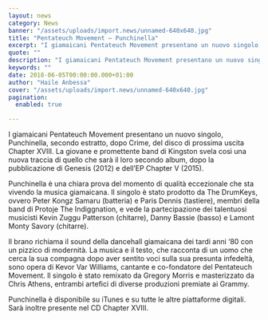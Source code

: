 ```yaml
---
layout: news
category: News
banner: "/assets/uploads/import.news/unnamed-640x640.jpg"
title: "Pentateuch Movement – Punchinella"
excerpt: "I giamaicani Pentateuch Movement presentano un nuovo singolo, Punchinella, secondo estratto, dopo Crime, del disco di prossima uscita Chapter XVIII. La giovane e promettente band di Kingston svela così una nuova traccia di quello che sarà il loro secondo album, dopo la pubblicazione di Genesis (2012) e dell’EP Chapter V (2015). Punchinella è una chiara [&hellip"
quote: ""
description: "I giamaicani Pentateuch Movement presentano un nuovo singolo, Punchinella, secondo estratto, dopo Crime, del disco di prossima uscita Chapter XVIII. La giovane e promettente band di Kingston svela così una nuova traccia di quello che sarà il loro secondo album, dopo la pubblicazione di Genesis (2012) e dell’EP Chapter V (2015). Punchinella è una chiara [&hellip"
keywords: ""
date: 2018-06-05T00:00:00.000+01:00
author: "Haile Anbessa"
cover: "/assets/uploads/import.news/unnamed-640x640.jpg"
pagination:
  enabled: true

---
```


I giamaicani Pentateuch Movement presentano un nuovo singolo, Punchinella, secondo estratto, dopo Crime, del disco di prossima uscita Chapter XVIII. La giovane e promettente band di Kingston svela così una nuova traccia di quello che sarà il loro secondo album, dopo la pubblicazione di Genesis (2012) e dell’EP Chapter V (2015).

Punchinella è una chiara prova del momento di qualità eccezionale che sta vivendo la musica giamaicana. Il singolo è stato prodotto da The DrumKeys, ovvero Peter Kongz Samaru (batteria) e Paris Dennis (tastiere), membri della band di Protoje The Indiggnation, e vede la partecipazione dei talentuosi musicisti Kevin Zuggu Patterson (chitarre), Danny Bassie (basso) e Lamont Monty Savory (chitarre).

Il brano richiama il sound della dancehall giamaicana dei tardi anni ‘80 con un pizzico di modernità. La musica e il testo, che racconta di un uomo che cerca la sua compagna dopo aver sentito voci sulla sua presunta infedeltà, sono opera di Kevor Var Williams, cantante e co-fondatore del Pentateuch Movement. Il singolo è stato remixato da Gregory Morris e masterizzato da Chris Athens, entrambi artefici di diverse produzioni premiate ai Grammy.

Punchinella è disponibile su iTunes e su tutte le altre piattaforme digitali. Sarà inoltre presente nel CD Chapter XVIII.